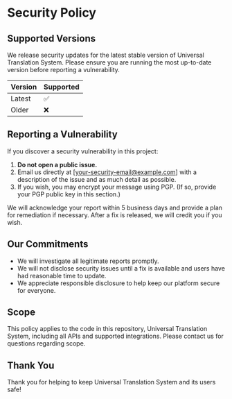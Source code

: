 # Security Policy

## Supported Versions

We release security updates for the latest stable version of Universal Translation System. Please ensure you are running the most up-to-date version before reporting a vulnerability.

| Version | Supported          |
| ------- | ------------------ |
| Latest  | :white_check_mark: |
| Older   | :x:                |

## Reporting a Vulnerability

If you discover a security vulnerability in this project:

1. **Do not open a public issue.**
2. Email us directly at [your-security-email@example.com] with a description of the issue and as much detail as possible.
3. If you wish, you may encrypt your message using PGP. (If so, provide your PGP public key in this section.)

We will acknowledge your report within 5 business days and provide a plan for remediation if necessary. After a fix is released, we will credit you if you wish.

## Our Commitments

- We will investigate all legitimate reports promptly.
- We will not disclose security issues until a fix is available and users have had reasonable time to update.
- We appreciate responsible disclosure to help keep our platform secure for everyone.

## Scope

This policy applies to the code in this repository, Universal Translation System, including all APIs and supported integrations. Please contact us for questions regarding scope.

## Thank You

Thank you for helping to keep Universal Translation System and its users safe!
